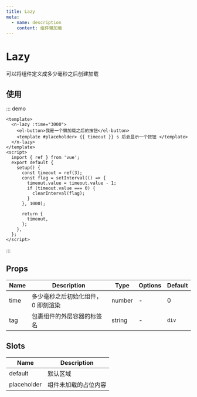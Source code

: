 ```yaml
---
title: Lazy
meta:
  - name: description
    content: 组件懒加载
---
```


# Lazy

可以将组件定义成多少毫秒之后创建加载

## 使用

::: demo

```vue
<template>
  <n-lazy :time="3000">
    <el-button>我是一个懒加载之后的按钮</el-button>
    <template #placeholder> {{ timeout }} s 后会显示一个按钮 </template>
  </n-lazy>
</template>
<script>
  import { ref } from 'vue';
  export default {
    setup() {
      const timeout = ref(3);
      const flag = setInterval(() => {
        timeout.value = timeout.value - 1;
        if (timeout.value === 0) {
          clearInterval(flag);
        }
      }, 1000);

      return {
        timeout,
      };
    },
  };
</script>
```

:::

## Props

| Name | Description                        | Type   | Options | Default |
| ---- | ---------------------------------- | ------ | ------- | ------- |
| time | 多少毫秒之后初始化组件，0 即刻渲染 | number | -       | 0       |
| tag  | 包裹组件的外层容器的标签名         | string | -       | `div`   |

## Slots

| Name        | Description          |
| ----------- | -------------------- |
| default     | 默认区域             |
| placeholder | 组件未加载的占位内容 |

